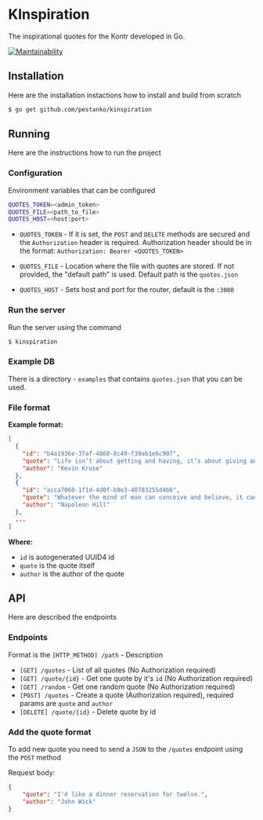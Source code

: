 # KInspiration

The inspirational quotes for the Kontr developed in Go.

[![Maintainability](https://api.codeclimate.com/v1/badges/2d2631807bb47d183ce8/maintainability)](https://codeclimate.com/github/pestanko/kinispiration/maintainability)

## Installation

Here are the installation instactions how to install and build from scratch

```bash
$ go get github.com/pestanko/kinspiration
```


## Running

Here are the instructions how to run the project


### Configuration

Environment variables that can be configured

```bash
QUOTES_TOKEN=<admin_token>
QUOTES_FILE=<path_to_file>
QUOTES_HOST=<host:port>
```

- `QUOTES_TOKEN` - If it is set, the `POST` and `DELETE` methods are secured and the `Authorization` header is required.
Authorization header should be in the format: `Authorization: Bearer <QUOTES_TOKEN>`

- `QUOTES_FILE` - Location where the file with quotes are stored. If not provided, the "default path" is used.
Default path is the `quotes.json`

- `QUOTES_HOST` - Sets host and port for the router, default is the `:3000`

### Run the server
Run the server using the command

```bash
$ kinspiration
```


### Example DB

There is a directory - `examples` that contains `quotes.json` that you can be used.

### File format

**Example format:**

```json
[
  {
    "id": "b4a1936e-37af-4860-8c49-f39ab1e6c907",
    "quote": "Life isn’t about getting and having, it’s about giving and being.",
    "author": "Kevin Kruse"
  },
  {
    "id": "acca7060-1f1d-4d0f-b9e3-40783255d4b6",
    "quote": "Whatever the mind of man can conceive and believe, it can achieve.",
    "author": "Napoleon Hill"
  },
  ...
]
```

**Where:**

- `id` is autogenerated UUID4 id
- `quote` is the quote itself
- `author` is the author of the quote


## API

Here are described the endpoints


### Endpoints

Format is the `[HTTP_METHOD] /path` - Description

- `[GET] /quotes` - List of all quotes (No Authorization required)
- `[GET] /quote/{id}` - Get one quote by it's `id` (No Authorization required)
- `[GET] /random` - Get one random quote (No Authorization required)
- `[POST] /quotes` - Create a quote (Authorization required), required params are `quote` and `author`
- `[DELETE] /quote/{id}` - Delete quote by id

### Add the quote format
To add new quote you need to send a `JSON` to the `/quotes` endpoint using the `POST` method

Request body:

```json
{
    "quote": "I'd like a dinner reservation for twelve.",
    "author": "John Wick"
}

```


